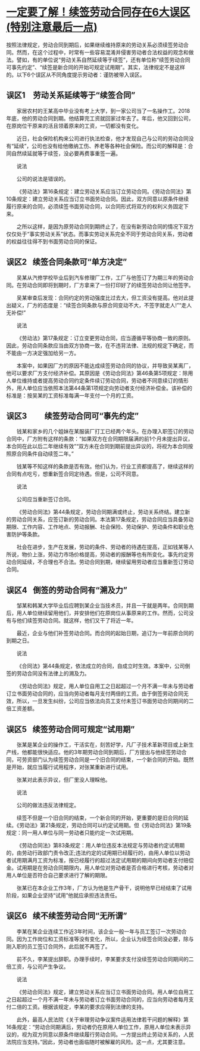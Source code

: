 # [**一定要了解！续签劳动合同存在6大误区(特别注意最后一点)**](https://eqqfy.hncourt.gov.cn/public/detail.php?id=2766)

按照法律规定，劳动合同到期后，如果继续维持原来的劳动关系必须续签劳动合同。然而，在这个过程中，时常有一些容易混淆并侵害劳动者合法权益的观念和做法。譬如，有的单位说“劳动关系自然延续等于续签”，还有单位称“续签劳动合同可事先约定”、“续签是新合同的开始可规定试用期”。其实，法律规定不是这样的。以下6个误区从不同角度提示劳动者：谨防被带入误区。

## 误区1  劳动关系延续等于“续签合同”

    家居农村的王某高中毕业没有考上大学，到一家公司当了一名操作工。2018年底，他的劳动合同到期。他结算完工资就回家过年去了。年后，他又回到公司，在原岗位干原来的活且领着原来的工资，一切都没有变化。

    近日，社会保险机构来公司进行执法检查，他才发现自己与公司的劳动合同没有“延续”，公司也没有给他缴纳工伤、养老等各种社会保险。而公司的解释是：合同自然续延就等于续签，没必要再费事重签一遍。

    说法

    公司的说法是错误的。

    《劳动法》第16条规定：建立劳动关系应当订立劳动合同。《劳动合同法》第10条规定：建立劳动关系应当订立书面劳动合同。因此，双方同意以原条件继续履行原来的合同，必须续签书面劳动合同，以合同形式将双方的权利义务固定下来。

    之所以这样，是因为原劳动合同到期终止了，在没有新劳动合同的情况下双方仅仅处于“事实劳动关系”状态。而事实劳动关系完全不同于劳动合同关系，劳动者的权益往往得不到书面劳动合同的保证。

## 误区2  续签合同条款可“单方决定”

    吴某从汽修学校毕业后到汽车修理厂工作，工厂与他签订了为期三年的劳动合同。在劳动合同即将到期时，厂方拿来了一份打印好了的续签劳动合同让他签字。

    吴某审查后发现：合同约定的劳动强度比过去大，但工资没有提高。他对此提出疑义，厂方的态度是：“续签合同条款与原合同变动不大，不签字就走人!”“走人无补偿!”

    说法

    《劳动法》第17条规定：订立变更劳动合同，应当遵循平等协商一致的原则。因此，劳动合同条款应当由双方协商一致，在不违背法律、法规的规定下确定，而不能由一方决定强加给另一方。

    本案中，如果因厂方的原因不能达成续签劳动合同的协议，并导致吴某离厂，他可以要求厂方支付经济补偿。其原因是《劳动合同法》第46条第5项规定：除用人单位维持或者提高劳动合同约定条件续订劳动合同，劳动者不同意续订的情形外，用人单位应当依照本法第44条第1项规定向劳动者支付经济补偿金。该补偿的标准是：按吴某的工资标准每满一年支付一个月的工资。

## 误区3     续签劳动合同可“事先约定”

    钱某和家乡的几个姐妹在某服装厂打工已经两个年头。在办理入职签订的劳动合同中，厂方附有这样的条款：“如果双方在合同期限届满的前1个月未提出异议，本合同在此以后二年继续有效”“双方未在合同到期前提出异议的，将视为本合同按照原合同条件自动续签二年。”

    钱某等不知这样的条款是否有效。他们认为，行业工资都提高了，继续这样的合同有点吃亏，想重新签合同定待遇。但是，公司不同意。

    说法

    公司应当重新签订合同。

    《劳动合同法》第44条规定，劳动合同期满或终止，劳动关系终结。建立新的劳动合同关系，应签订新的劳动合同。本法第17条规定，劳动合同应当具备劳动期限、工作内容、工作地点、劳动报酬、社会保险、劳动保护、劳动条件和职业危害防护等条款。

    社会在进步，生产在发展，劳动的条件、劳动者的待遇在提高，正如钱某等人所说，物价上涨，劳动力市场价格提高，劳动者的报酬等也有所变化。事先约定劳动合同延续，不合理也不合法。劳动合同到期，继续留用劳动者应当重新签订劳动合同。

## 误区4  倒签的劳动合同有“溯及力”

    邹某和韩某大学毕业后应聘到某企业当技术员，并且一干就是两年。合同到期后，用人单位继续留用他们，并安排他们在原岗位从事原来的工作。然而，公司没有与他们续签劳动合同。就这样，他们又干了将近一年。

    最近，企业与他们补签劳动合同。而合同的起始日期，追订为一年前原合同的到期之日。

    说法

    《合同法》第44条规定，依法成立的合同，自成立时生效。本案中，公司倒签的劳动合同没有法律上的溯及力。

    《劳动合同法》规定，用人单位自用工之日起超过一个月不满一年未与劳动者订立书面劳动合同的，应当向劳动者每月支付两倍的工资。由于倒签劳动合同无效，所以，一旦发生纠纷，公司应当依法向员工支付未签订书面劳动合同期间的二倍工资差额。

## 误区5  续签劳动合同可规定“试用期”

    张某是某企业的操作工，干活实在，刻苦好学，凡厂子技术革新项目或上新生产线，他都能很快适应。他的3年期劳动合同到期后，厂方提出与他续签劳动合同，可劳资部门认为续签劳动合同是一个旧合同的结束，一个新合同的开始。既然是开始，就应当履行试用程序，对张某重新进行试用。

    张某对此表示异议，但厂里没人理睬他。

    说法

    公司的做法违反法律规定。

    续签不但是一个旧合同的结束，一个新合同的开始，更重要的是旧合同的延续。《劳动法》第21条规定，劳动合同可以约定试用期。但《劳动合同法》第19条规定：同一用人单位与同一劳动者只能约定一次试用期。

    《劳动合同法》第83条规定：用人单位违反本法规定与劳动者约定试用期的，由劳动行政部门责令改正;违法约定的试用期已经履行的，由用人单位以劳动者试用期满月工资为标准，按已经履行的超过法定试用期的期间向劳动者支付赔偿金。试用期是在劳动合同期限内，用人单位对劳动者是否合格进行考核，劳动者对用人单位是否符合自己要求进行了解的期限。

    张某已在本企业工作3年，厂方认为他是生产骨干，说明他早已经结束了试用阶段，如果企业坚持“试用”他就应承担违法责任。

## 误区6  续不续签劳动合同“无所谓”

    李某在某企业连续工作近3年时间，该企业一般一年与员工签订一次劳动合同。因为工作岗位和工资标准等没有变化，所以，企业认为续签合同没必要，除与刚入职的员工签订合同外，此后就不再签了。

    前不久，李某提出辞职。办理手续时，李某要求支付没续签劳动合同期间的二倍工资，与公司产生争议。

    说法

    《劳动合同法》规定，建立劳动关系应当订立书面劳动合同。用人单位自用工之日起超过一个月不满一年未与劳动者订立书面劳动合同的，应当向劳动者每月支付二倍的工资。根据该规定，李某的要求应得到法律的支持。

    此外，最高人民法院《关于审理劳动争议案件适用法律若干问题的解释》第16条规定：“劳动合同期满后，劳动者仍在原用人单位工作，原用人单位未表示异议的，视为双方同意以原条件继续履行劳动合同。一方提出终止劳动关系的，人民法院应当支持。”因此，劳动者也面临随时被解雇的风险。这一点，尤其要注意。